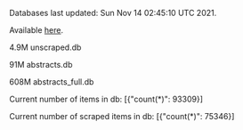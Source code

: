 Databases last updated: Sun Nov 14 02:45:10 UTC 2021. 

Available [here](https://github.com/cbeauhilton/ash-db/releases).

4.9M	unscraped.db

91M	abstracts.db

608M	abstracts_full.db

Current number of items in db:
[{"count(*)": 93309}]

Current number of scraped items in db:
[{"count(*)": 75346}]
